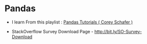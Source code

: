 # Pandas

- I learn From this playlist : <a href="https://www.youtube.com/playlist?list=PL-osiE80TeTsWmV9i9c58mdDCSskIFdDS">Pandas Tutorials ( Corey Schafer )</a>

- StackOverflow Survey Download Page - http://bit.ly/SO-Survey-Download
